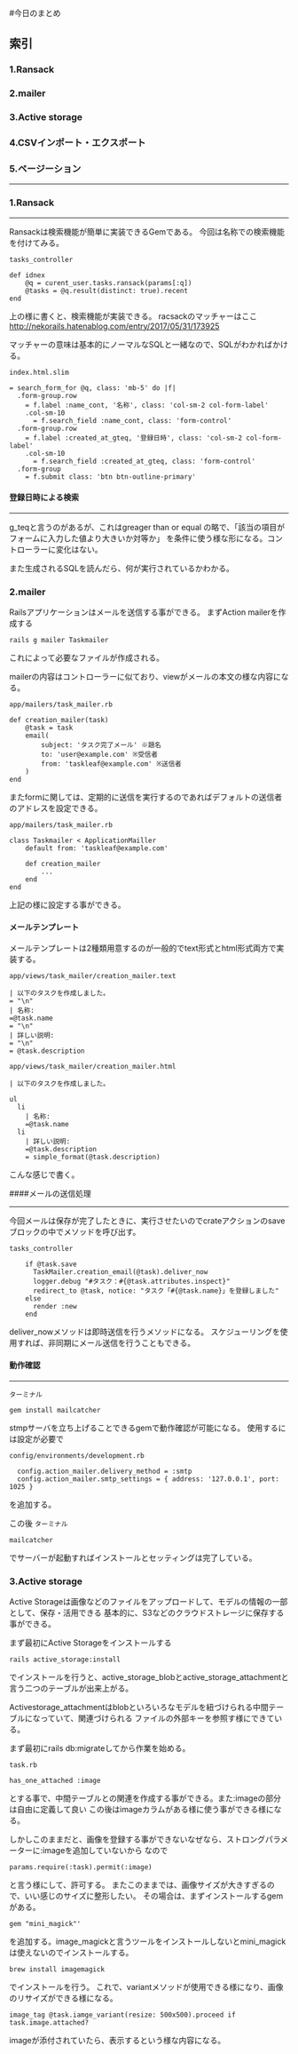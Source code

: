 #今日のまとめ

## 索引

### 1.Ransack
### 2.mailer
### 3.Active storage
### 4.CSVインポート・エクスポート
### 5.ページーション
***

### 1.Ransack
***
Ransackは検索機能が簡単に実装できるGemである。
今回は名称での検索機能を付けてみる。

`tasks_controller`
```
def idnex
    @q = curent_user.tasks.ransack(params[:q])
    @tasks = @q.result(distinct: true).recent
end
```
上の様に書くと、検索機能が実装できる。
racsackのマッチャーはここ  
http://nekorails.hatenablog.com/entry/2017/05/31/173925

マッチャーの意味は基本的にノーマルなSQLと一緒なので、SQLがわかればかける。

`index.html.slim`
```
= search_form_for @q, class: 'mb-5' do |f|
  .form-group.row
    = f.label :name_cont, '名称', class: 'col-sm-2 col-form-label'
    .col-sm-10
      = f.search_field :name_cont, class: 'form-control'
  .form-group.row
    = f.label :created_at_gteq, '登録日時', class: 'col-sm-2 col-form-label'
    .col-sm-10
      = f.search_field :created_at_gteq, class: 'form-control'
  .form-group
    = f.submit class: 'btn btn-outline-primary'
```

#### 登録日時による検索
***
g_teqと言うのがあるが、これはgreager than or equal の略で、「該当の項目がフォームに入力した値より大きいか対等か」
を条件に使う様な形になる。コントローラーに変化はない。

また生成されるSQLを読んだら、何が実行されているかわかる。

### 2.mailer
Railsアプリケーションはメールを送信する事ができる。
まずAction mailerを作成する
```
rails g mailer Taskmailer
```

これによって必要なファイルが作成される。

mailerの内容はコントローラーに似ており、viewがメールの本文の様な内容になる。

`app/mailers/task_mailer.rb`

```
def creation_mailer(task)
    @task = task
    email(
        subject: 'タスク完了メール' ※題名
        to: 'user@example.com' ※受信者
        from: 'taskleaf@example.com' ※送信者
    )
end
```

またformに関しては、定期的に送信を実行するのであればデフォルトの送信者のアドレスを設定できる。

`app/mailers/task_mailer.rb`

```
class Taskmailer < ApplicationMailler
    default from: 'taskleaf@example.com'

    def creation_mailer
        ...
    end
end
```

上記の様に設定する事ができる。

#### メールテンプレート

メールテンプレートは2種類用意するのが一般的でtext形式とhtml形式両方で実装する。

`app/views/task_mailer/creation_mailer.text`

```
| 以下のタスクを作成しました。
= "\n"
| 名称:
=@task.name
= "\n"
| 詳しい説明:
= "\n"
= @task.description
```
`app/views/task_mailer/creation_mailer.html`

```
| 以下のタスクを作成しました。

ul
  li
    | 名称:
    =@task.name
  li
    | 詳しい説明:
    =@task.description
    = simple_format(@task.description)
```

こんな感じで書く。

####メールの送信処理
***
今回メールは保存が完了したときに、実行させたいのでcrateアクションのsaveブロックの中でメソッドを呼び出す。

`tasks_controller`
```
    if @task.save
      TaskMailer.creation_email(@task).deliver_now
      logger.debug "#タスク：#{@task.attributes.inspect}"
      redirect_to @task, notice: "タスク「#{@task.name}」を登録しました"
    else
      render :new
    end
```

deliver_nowメソッドは即時送信を行うメソッドになる。
スケジューリングを使用すれば、非同期にメール送信を行うこともできる。


#### 動作確認
***
`ターミナル`
```
gem install mailcatcher
```

stmpサーバを立ち上げることできるgemで動作確認が可能になる。
使用するには設定が必要で

`config/environments/development.rb`
```
  config.action_mailer.delivery_method = :smtp
  config.action_mailer.smtp_settings = { address: '127.0.0.1', port: 1025 }
```

を追加する。

この後
`ターミナル`
```
mailcatcher
```
でサーバーが起動すればインストールとセッティングは完了している。


### 3.Active storage

Active Storageは画像などのファイルをアップロードして、モデルの情報の一部として、保存・活用できる
基本的に、S3などのクラウドストレージに保存する事ができる。

まず最初にActive Storageをインストールする
```
rails active_storage:install
```
でインストールを行うと、active_storage_blobとactive_storage_attachmentと言う二つのテーブルが出来上がる。

Activestorage_attachmentはblobといろいろなモデルを紐づけられる中間テーブルになっていて、関連づけられる
ファイルの外部キーを参照す様にできている。

まず最初にrails db:migrateしてから作業を始める。

`task.rb`

```
has_one_attached :image
```

とする事で、中間テーブルとの関連を作成する事ができる。また:imageの部分は自由に定義して良い
この後はimageカラムがある様に使う事ができる様になる。

しかしこのままだと、画像を登録する事ができないなぜなら、ストロングパラメーターに:imageを追加していないから
なので

```
params.require(:task).permit(:image)
```

と言う様にして、許可する。
またこのままでは、画像サイズが大きすぎるので、いい感じのサイズに整形したい。
その場合は、まずインストールするgemがある。

```
gem "mini_magick"'
```

を追加する。image_magickと言うツールをインストールしないとmini_magickは使えないのでインストールする。

```
brew install imagemagick
```

でインストールを行う。
これで、variantメソッドが使用できる様になり、画像のリサイズができる様になる。

```
image_tag @task.iamge_variant(resize: 500x500).proceed if task.image.attached?
```
imageが添付されていたら、表示するという様な内容になる。

